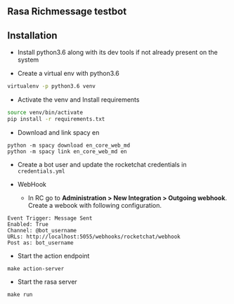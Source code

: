 ## Rasa Richmessage testbot

## Installation

* Install python3.6 along with its dev tools if not already present on the system

* Create a virtual env with python3.6
```sh
virtualenv -p python3.6 venv
```

* Activate the venv and Install requirements
```sh
source venv/bin/activate
pip install -r requirements.txt
```

* Download and link spacy en
```
python -m spacy download en_core_web_md
python -m spacy link en_core_web_md en
```

* Create a bot user and update the rocketchat credentials in `credentials.yml`

* WebHook

  * In RC go to **Administration > New Integration > Outgoing webhook**. Create a webook with following configuration.

```
Event Trigger: Message Sent
Enabled: True
Channel: @bot_username
URLs: http://localhost:5055/webhooks/rocketchat/webhook
Post as: bot_username
```

* Start the action endpoint
```
make action-server
```

* Start the rasa server
```
make run
```

